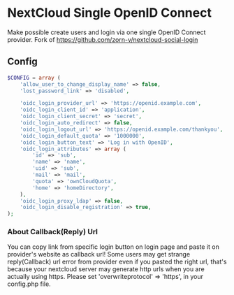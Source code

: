 # NextCloud Single OpenID Connect

Make possible create users and login via one single OpenID Connect provider. Fork of https://github.com/zorn-v/nextcloud-social-login

## Config

```php
$CONFIG = array (
    'allow_user_to_change_display_name' => false,
    'lost_password_link' => 'disabled',

    'oidc_login_provider_url' => 'https://openid.example.com',
    'oidc_login_client_id' => 'application',
    'oidc_login_client_secret' => 'secret',
    'oidc_login_auto_redirect' => false,
    'oidc_login_logout_url' => 'https://openid.example.com/thankyou',
    'oidc_login_default_quota' => '1000000',
    'oidc_login_button_text' => 'Log in with OpenID',
    'oidc_login_attributes' => array (
        'id' => 'sub',
        'name' => 'name',
        'uid' => 'sub',
        'mail' => 'mail',
        'quota' => 'ownCloudQuota',
        'home' => 'homeDirectory',
    ),
    'oidc_login_proxy_ldap' => false,
    'oidc_login_disable_registration' => true,
);
```

### About Callback(Reply) Url
You can copy link from specific login button on login page and paste it on provider's website as callback url!
Some users may get strange reply(Callback) url error from provider even if you pasted the right url, that's because your nextcloud server may generate http urls when you are actually using https.
Please set 'overwriteprotocol' => 'https', in your config.php file.
